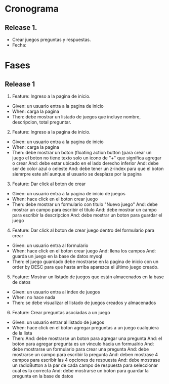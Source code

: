 # Cronograma

## Release 1. 

* Crear juegos preguntas y respuestas.
* Fecha:


# Fases

## Release 1

1. Feature: Ingreso a la pagina de inicio.
* Given: un usuario entra a la pagina de inicio
* When: carga la pagina
* Then: debe mostrar un listado de juegos que incluye nombre, descripcion, total preguntar.


2. Feature: Ingreso a la pagina de inicio.
* Given: un usuario entra a la pagina de inicio
* When: carga la pagina
* Then: debe mostrar un boton (floating action button )para crear un juego el boton no tiene texto solo un icono de "+" 
		que significa agregar o crear
	And: debe estar ubicado en el lado derecho inferior
	And: debe ser de color azul o celeste
	And: debe tener un z-index para que el boton siemrpre este ahí aunque el usuario se desplaze por la pagina

3. Feature: Dar click al boton de crear
* Given: un usuario entra a la pagina de inicio de juegos
* When: hace click en el boton crear juego
* Then: debe mostrar un formulario con titulo "Nuevo juego" 
	And: debe mostrar un campo para escribir el titulo
	And: debe mostrar un campo para escribir la descripcion
	And: debe mostrar un boton para guardar el juego



4. Feature: Dar click al boton de crear juego dentro del formulario para crear
* Given: un usuario entra al formulario
* When: hace click en el boton crear juego
	And: llena los campos
	And: guarda un juego en la base de datos mysql
* Then: el juego guardado debe mostrarse en la pagina de inicio con un order by DESC para que hasta arriba aparezca
		el último juego creado.


5. Feature: Mostrar un listado de juegos que están almacenados en la base de datos
* Given: un usuario entra al index de juegos
* When: no hace nada
* Then: se debe visualizar el listado de juegos creados y almacenados

6. Feature: Crear preguntas asociadas a un juego
* Given: un usuario entrar al listado de juegos
* When: hace click en el boton agregar preguntas a un juego cualquiera de la lista	
* Then: And: debe mostrarse un boton para agregar una pregunta
	And: el boton para agregar pregunta es un vinculo hacia un formualrio
	And: debe mostrarse un formulario para crear una pregunta
	And: debe mostrarse un campo para escribir la pregunta
	And: deben mostrase 4 campos para escribir las 4 opciones de respuesta
	And: debe mostrase un radioButton a la par de cada campo de respuesta para seleccionar cual es la correcta
	And: debe mostrarse un boton para guardar la pregunta en la base de datos